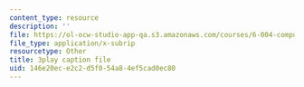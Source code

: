 ```yaml
---
content_type: resource
description: ''
file: https://ol-ocw-studio-app-qa.s3.amazonaws.com/courses/6-004-computation-structures-spring-2017/146e20ece2c2d5f054a84ef5cad0ec80_6OKvJRyeKUQ.srt
file_type: application/x-subrip
resourcetype: Other
title: 3play caption file
uid: 146e20ec-e2c2-d5f0-54a8-4ef5cad0ec80
---
```


